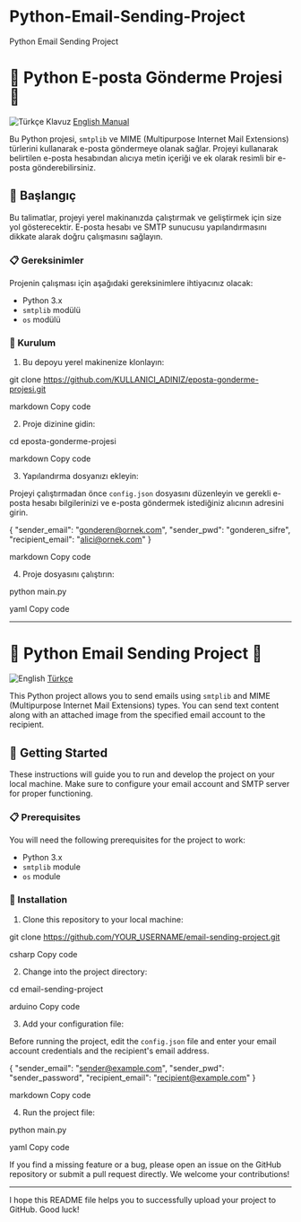 # Python-Email-Sending-Project
Python Email Sending Project
# 📧 Python E-posta Gönderme Projesi 📧

![Türkçe Klavuz](https://img.shields.io/badge/Dil-T%C3%BCrk%C3%A7e-yellow)
[English Manual](#python-email-sending-project-)

Bu Python projesi, `smtplib` ve MIME (Multipurpose Internet Mail Extensions) türlerini kullanarak e-posta göndermeye olanak sağlar. Projeyi kullanarak belirtilen e-posta hesabından alıcıya metin içeriği ve ek olarak resimli bir e-posta gönderebilirsiniz.

## 🚀 Başlangıç

Bu talimatlar, projeyi yerel makinanızda çalıştırmak ve geliştirmek için size yol gösterecektir. E-posta hesabı ve SMTP sunucusu yapılandırmasını dikkate alarak doğru çalışmasını sağlayın.

### 📋 Gereksinimler

Projenin çalışması için aşağıdaki gereksinimlere ihtiyacınız olacak:

- Python 3.x
- `smtplib` modülü
- `os` modülü

### 🔧 Kurulum

1. Bu depoyu yerel makinenize klonlayın:

git clone https://github.com/KULLANICI_ADINIZ/eposta-gonderme-projesi.git

markdown
Copy code

2. Proje dizinine gidin:

cd eposta-gonderme-projesi

markdown
Copy code

3. Yapılandırma dosyanızı ekleyin:

Projeyi çalıştırmadan önce `config.json` dosyasını düzenleyin ve gerekli e-posta hesabı bilgilerinizi ve e-posta göndermek istediğiniz alıcının adresini girin.

{
"sender_email": "gonderen@ornek.com",
"sender_pwd": "gonderen_sifre",
"recipient_email": "alici@ornek.com"
}

markdown
Copy code

4. Proje dosyasını çalıştırın:

python main.py

yaml
Copy code


---

# 📧 Python Email Sending Project 📧

![English](https://img.shields.io/badge/Language-English-blue)
[Türkçe](#python-e-posta-g%C3%B6nderme-projesi-)

This Python project allows you to send emails using `smtplib` and MIME (Multipurpose Internet Mail Extensions) types. You can send text content along with an attached image from the specified email account to the recipient.

## 🚀 Getting Started

These instructions will guide you to run and develop the project on your local machine. Make sure to configure your email account and SMTP server for proper functioning.

### 📋 Prerequisites

You will need the following prerequisites for the project to work:

- Python 3.x
- `smtplib` module
- `os` module

### 🔧 Installation

1. Clone this repository to your local machine:

git clone https://github.com/YOUR_USERNAME/email-sending-project.git

csharp
Copy code

2. Change into the project directory:

cd email-sending-project

arduino
Copy code

3. Add your configuration file:

Before running the project, edit the `config.json` file and enter your email account credentials and the recipient's email address.

{
"sender_email": "sender@example.com",
"sender_pwd": "sender_password",
"recipient_email": "recipient@example.com"
}

markdown
Copy code

4. Run the project file:

python main.py

yaml
Copy code

If you find a missing feature or a bug, please open an issue on the GitHub repository or submit a pull request directly. We welcome your contributions!

---

I hope this README file helps you to successfully upload your project to GitHub. Good luck!
